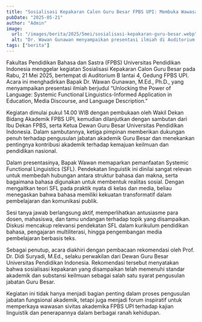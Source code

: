 ```yaml
---
title: "Sosialisasi Kepakaran Calon Guru Besar FPBS UPI: Membuka Wawasan Bahasa melalui Pendekatan Linguistik Fungsional"
pubDate: "2025-05-21"
author: "Admin"
image:
  url: "/images/berita/2025/5mei/sosialisasi-kepakaran-guru-besar.webp"
  alt: "Dr. Wawan Gunawan menyampaikan presentasi ilmiah di Auditorium B lantai 4, Gedung FPBS UPI"
tags: ["berita"]
---
```


Fakultas Pendidikan Bahasa dan Sastra (FPBS) Universitas Pendidikan Indonesia menggelar kegiatan Sosialisasi Kepakaran Calon Guru Besar pada Rabu, 21 Mei 2025, bertempat di Auditorium B lantai 4, Gedung FPBS UPI. Acara ini menghadirkan Bapak Dr. Wawan Gunawan, M.Ed., Ph.D., yang menyampaikan presentasi ilmiah berjudul “Unlocking the Power of Language: Systemic Functional Linguistics-Informed Application in Education, Media Discourse, and Language Description.”

Kegiatan dimulai pukul 14.00 WIB dengan pembukaan oleh Wakil Dekan Bidang Akademik FPBS UPI, kemudian dilanjutkan dengan sambutan dari Ibu Dekan FPBS, serta Ketua Dewan Guru Besar Universitas Pendidikan Indonesia. Dalam sambutannya, ketiga pimpinan memberikan dukungan penuh terhadap pengusulan jabatan akademik Guru Besar dan menekankan pentingnya kontribusi akademik terhadap kemajuan keilmuan dan pendidikan nasional.

Dalam presentasinya, Bapak Wawan memaparkan pemanfaatan Systemic Functional Linguistics (SFL). Pendekatan linguistik ini dinilai sangat relevan untuk membedah hubungan antara struktur bahasa dan makna, serta bagaimana bahasa digunakan untuk membentuk realitas sosial. Dengan mengaitkan teori SFL pada praktik nyata di kelas dan media, beliau menegaskan bahwa bahasa memiliki kekuatan transformatif dalam pembelajaran dan komunikasi publik.

Sesi tanya jawab berlangsung aktif, memperlihatkan antusiasme para dosen, mahasiswa, dan tamu undangan terhadap topik yang disampaikan. Diskusi mencakup relevansi pendekatan SFL dalam kurikulum pendidikan bahasa, pengajaran multiliterasi, hingga pengembangan media pembelajaran berbasis teks.

Sebagai penutup, acara diakhiri dengan pembacaan rekomendasi oleh Prof. Dr. Didi Suryadi, M.Ed., selaku perwakilan dari Dewan Guru Besar Universitas Pendidikan Indonesia. Rekomendasi tersebut menyatakan bahwa sosialisasi kepakaran yang disampaikan telah memenuhi standar akademik dan substansi keilmuan sebagai salah satu syarat pengusulan jabatan Guru Besar.

Kegiatan ini tidak hanya menjadi bagian penting dalam proses pengusulan jabatan fungsional akademik, tetapi juga menjadi forum inspiratif untuk memperkaya wawasan sivitas akademika FPBS UPI terhadap kajian linguistik dan penerapannya dalam berbagai ranah kehidupan.
